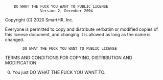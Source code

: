         DO WHAT THE FUCK YOU WANT TO PUBLIC LICENSE 
                    Version 2, December 2004 

 Copyright (C) 2020 SmartHR, Inc.

 Everyone is permitted to copy and distribute verbatim or modified 
 copies of this license document, and changing it is allowed as long 
 as the name is changed. 

            DO WHAT THE FUCK YOU WANT TO PUBLIC LICENSE 
   TERMS AND CONDITIONS FOR COPYING, DISTRIBUTION AND MODIFICATION 

  0. You just DO WHAT THE FUCK YOU WANT TO.
